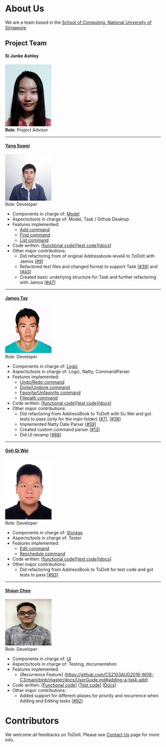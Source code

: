 # About Us

We are a team based in the [School of Computing, National University of Singapore](http://www.comp.nus.edu.sg).

## Project Team

#### Si Junke Ashley <br>
<img src="images/A0131496A.jpg" width="150"><br>
**Role**: Project Advisor

-----

#### [Yang Suwei](https://github.com/swxsw)
<img src="images/YangSuwei.jpg" width="150"><br>
Role: Developer <br>
* Components in charge of: [Model](https://github.com/CS2103AUG2016-W09-C3/main/tree/master/src/main/java/seedu/address/model) <br>
* Aspects/tools in charge of: Model, Task / Github Desktop<br>
* Features implemented:
	* [Add command](https://github.com/CS2103AUG2016-W09-C3/main/blob/master/docs/UserGuide.md#adding-a-task-add)
	* [Find command](https://github.com/CS2103AUG2016-W09-C3/main/blob/master/docs/UserGuide.md#finding-all-tasks-containing-a-keyword-find)
	* [List command](https://github.com/CS2103AUG2016-W09-C3/main/blob/master/docs/UserGuide.md#listing-tasks--list)<br>
* Code written: [[functional code](https://github.com/CS2103AUG2016-W09-C3/main/blob/master/collated/maind/A0139121R.md)][[test code](https://github.com/CS2103AUG2016-W09-C3/main/blob/master/collated/test/A0139121R.md)][[docs](https://github.com/CS2103AUG2016-W09-C3/main/blob/master/collated/docs/A0139121R.md)]<br>
* Other major contributions:
	* Did refactoring from of original Addressbook-level4 to ToDoIt with Jamos [[#9](https://github.com/CS2103AUG2016-W09-C3/main/pull/9)]
	* Refactored test files and changed format to support Task [[#39](https://github.com/CS2103AUG2016-W09-C3/main/pull/39)] and [[#43](https://github.com/CS2103AUG2016-W09-C3/main/pull/43)]
	* Created basic underlying structure for Task and further refactoring with Jamos [[#47](https://github.com/CS2103AUG2016-W09-C3/main/pull/47)]

-----

#### [Jamos Tay](https://github.com/jamos-tay) 
<img src="images/JamosTay.png" width="150"><br>
Role: Developer <br>
* Components in charge of: [Logic](https://github.com/CS2103AUG2016-W09-C3/main/tree/master/src/main/java/seedu/address/logic)<br>
* Aspects/tools in charge of: Logic, Natty, CommandParser<br>
* Features implemented:
   * [Undo/Redo command](https://github.com/CS2103AUG2016-W09-C3/main/blob/master/docs/UserGuide.md#undo-a-command--undo)
   * [Done/Undone command](https://github.com/CS2103AUG2016-W09-C3/main/blob/master/docs/UserGuide.md#mark-a-task-as-done--done)
   * [Favorite/Unfavorite command](https://github.com/CS2103AUG2016-W09-C3/main/blob/final-release/docs/UserGuide.md#mark-as-favorite-favorite)
   * [Filepath command](https://github.com/CS2103AUG2016-W09-C3/main/blob/master/docs/UserGuide.md#changing-filepath--filepath)<br>
* Code written: [[functional code](https://github.com/CS2103AUG2016-W09-C3/main/blob/master/collated/maind/A0140155U.md)][[test code](https://github.com/CS2103AUG2016-W09-C3/main/blob/master/collated/test/A0140155U.md)][[docs](https://github.com/CS2103AUG2016-W09-C3/main/blob/master/collated/docs/A0140155U.md)]<br>
* Other major contributions:
  * Did refactoring from AddressBook to ToDoIt with Su Wei and got tests to pass (only for the main folder) [[#7](https://github.com/CS2103AUG2016-W09-C3/main/pull/7)], [[#38](https://github.com/CS2103AUG2016-W09-C3/main/pull/38)]
  * Implemented Natty Date Parser [[#59](https://github.com/CS2103AUG2016-W09-C3/main/pull/59)]
  * Created custom command parser [[#13](https://github.com/CS2103AUG2016-W09-C3/main/pull/13)]
  * Did UI revamp [[#88](https://github.com/CS2103AUG2016-W09-C3/main/pull/88)]
  
-----

#### [Goh Qi Wei](https://github.com/qiwei24)
<img src="images/GohQiWei.jpg" width="150"><br>
Role: Developer <br>
* Components in charge of: [Storage](https://github.com/CS2103AUG2016-W09-C3/main/tree/master/src/main/java/seedu/address/storage)<br>
* Aspects/tools in charge of: Tester<br>
* Features implemented:
   * [Edit command](https://github.com/CS2103AUG2016-W09-C3/main/blob/master/docs/UserGuide.md#editing-a-task-edit)
   * [Reschedule command](https://github.com/CS2103AUG2016-W09-C3/main/blob/master/docs/UserGuide.md#rescheduling-a-task-reschedule)<br>
* Code written: [[functional code](https://github.com/CS2103AUG2016-W09-C3/main/blob/master/collated/main/A0139046E.md)][[test code](https://github.com/CS2103AUG2016-W09-C3/main/blob/master/collated/test/A0139046E.md)][[docs](https://github.com/CS2103AUG2016-W09-C3/main/blob/master/collated/docs/A0139046E.md)]<br>
* Other major contributions:
  * Did refactoring from AddressBook to ToDoIt for test code and got tests to pass [[#93](https://github.com/CS2103AUG2016-W09-C3/main/pull/93)]

-----

#### [Shaun Chee](https://github.com/ShaunChee) 
<img src="images/ShaunChee.JPG" width="150"><br>
 Role: Developer <br>
* Components in charge of: [UI](https://github.com/CS2103AUG2016-W09-C3/main/tree/master/src/main/java/seedu/address/ui)<br>
* Aspects/tools in charge of: Testing, documentation<br>
* Features implemented:
   * [Recurrence Feature] (https://github.com/CS2103AUG2016-W09-C3/main/blob/master/docs/UserGuide.md#adding-a-task-add)<br>
* Code written: [[Functional code](https://github.com/CS2103AUG2016-W09-C3/main/blob/master/collated/main/A0139947L.md)] [[Test code](https://github.com/CS2103AUG2016-W09-C3/main/blob/master/collated/test/A0139947L.md)] [[Docs](https://github.com/CS2103AUG2016-W09-C3/main/blob/master/collated/docs/A0139947L.md)]<br>
* Other major contributions:
  * Added support for different aliases for priority and recurrence when Adding and Editing tasks [[#92](https://github.com/CS2103AUG2016-W09-C3/main/pull/92)]

# Contributors

We welcome all feedbacks on ToDoIt. Please see [Contact Us](ContactUs.md) page for more info.